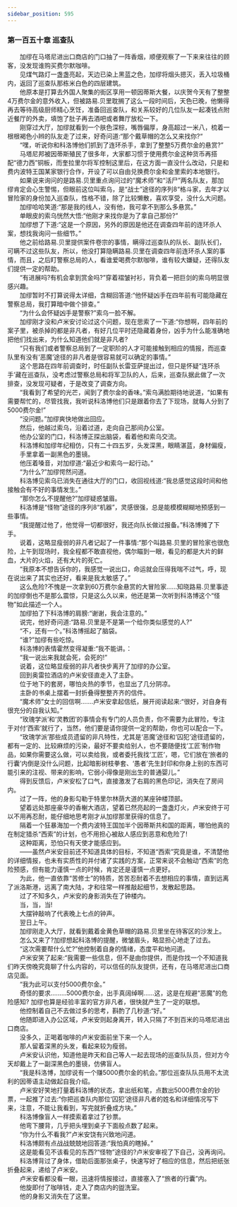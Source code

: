 ```yaml
---
sidebar_position: 595
---
```

### 第一百五十章 巡查队  


　　加缪在马塔尼进出口商店的门口抽了一阵香烟，顺便观察了一下来来往往的顾客，没发现谁购买费尔默咖啡。  
　　见煤气路灯一盏盏亮起，天边已染上黑蓝之色，加缪将烟头摁灭，丢入垃圾桶内，返回了巡查队那栋米白色的四层建筑。  
　　他原本是打算去外国人聚集的街区享用一顿因蒂斯大餐，以庆贺今天有了整整4万费尔金的意外收入，但被路易.贝里耽搁了这么一段时间后，天色已晚，他懒得再去等待高级厨师精心烹饪，准备回巡查队，和关系较好的几位队友一起凑钱点附近餐厅的外卖，填饱了肚子再去酒吧或者舞厅放松一下。  
　　刚穿过大厅，加缪就看到一个肤色深棕，嘴唇偏厚，身高超过一米八，梳着一根根褐色小辫的队友走了过来，好奇问道:“那个戴草帽的怎么又来找你?“  
　　“嘿，听说你和科洛博他们抓到了连环杀手，拿到了整整5万费尔金的悬赏?”  
　　马塔尼邦被因蒂斯殖民了很多年，大家都习惯于使用费尔金这种货币再搭配“德力西”铜板，而奎拉里尔将军控制这里后，在这方面一直没什么改动，只是和费内波特王国某家银行合作，开设了可以自由兑换费尔金和金里索的本地银行。  
　　如果说来询问的是路易.贝里重点询问过的“魔术师”和“活尸”两名队友，那加缪肯定会心生警惕，但眼前这位叫索乌，是“战士”途径的序列8“格斗家，去年才以冒险家的身份加入巡查队，性格不错，除了比较懒散，喜欢享受，没什么大问题。  
　　加缪哈哈笑道:“那是我的线人，没有他，我可拿不到那么多悬赏。”  
　　单眼皮的索乌恍然大悟:“他刚才来找你是为了拿自己那份?”  
　　加缪想了下道:“这是一个原因，另外的原因是他还在调查四年前的连环杀人案，想找我询问一些细节。”  
　　他之前给路易.贝里提供案件卷宗的事情，瞒得过巡查队的队长、副队长们，可瞒不过这些队友，所以，他没打算隐瞒路易.贝里在调查四年前连环杀人案的事情，而且，之后盯警察总局的人，看谁爱喝费尔默咖啡，谁有较大嫌疑，还得队友们提供一定的帮助。  
　　“有进展吗?有机会拿到赏金吗?”穿着褶皱衬衫，背负着一把巨剑的索乌明显很感兴趣。  
　　加缪暂时不打算说得太详细，含糊回答道:“他怀疑凶手在四年前有可能隐藏在警察总局，我打算暗中做个排查。”  
　　“为什么会怀疑凶手是警察?”索乌一脸不解。  
　　加缪刚才没和卢米安讨论过这个问题，现在思索了一下道:“你想啊，四年前的案子里，被杀掉的都是非凡者，有好几位平时还隐藏着身份，凶手为什么能准确地把他们找出来，为什么知道他们就是非凡者?  
　　“只有我们或者警察总局到了一定职阶的人才可能接触到相应的情报，而巡查队里有没有‘恶魔’途径的非凡者是很容易就可以确定的事情。”  
　　这个思路在四年前调查时，时任副队长雷亚萨提出过，但只是怀疑“连环杀手’藏在巡查队，没考虑过警察总局和将军卫队的人，后来，巡查队据此做了一次排查，没发现可疑者，于是改变了调查方向。  
　　“我看到了希望的光芒，闻到了费尔金的香味。”索乌满脸期待地说道，“如果有需要帮忙的，尽管找我，我听说科洛博他们只是跟着你去了下现场，就每人分到了5000费尔金!”  
　　“没问题。”加缪爽快地做出回应。  
　　然后，他越过索乌，沿着过道，走向自己那间办公室。  
　　他办公室的门口，科洛博正探出脑袋，看着他和索乌交流。  
　　科洛博和加缪年纪相仿，只有二十四五岁，头发深黑，眼睛湛蓝，身材偏瘦，  
　　手里拿着一副黑色的墨镜。  
　　他压着嗓音，对加缪道:“最近少和索乌一起行动。”  
　　“为什么?”加缪愕然问道。  
　　科洛博见索乌已消失在通往大厅的门口，收回视线道:“我总感觉这段时间和他接触会有不好的事情发生。”  
　　“那你怎么不提醒他?”加缪疑惑皱眉。  
　　科洛博是“怪物”途径的序列8“机器”，灵感很强，总是能模模糊糊地预感到一些事情。  
　　“我提醒过他了，他觉得一切都很好，我还向队长做过报备。”科洛博摊了下手。  
　　说着，这略显瘦弱的非凡者记起了一件事情:“那个叫路易.贝里的冒险家也很危险，上午到现场时，我全程都不敢直视他，偶尔瞄到一眼，看见的都是大片的鲜血，大片的火焰，还有大片的死亡。  
　　“我原本不想告诉你的，我感觉一说出口，命运就会压得我喘不过气，呼，现在说出来了其实也还好，看来是我太敏感了。”  
　　这么危险?不愧是一次拿到60万费尔金悬赏的大冒险家……知晓路易.贝里事迹的加缪倒也不是那么震惊，只是这么久以来，他还是第一次听到科洛博这个“怪物”如此描述一个人。  
　　加缪拍了下科洛博的肩膀:“谢谢，我会注意的。”  
　　说完，他好奇问道:“路易.贝里是不是第一个给你类似感觉的人?”  
　　“不，还有一个。”科洛博摇起了脑袋。  
　　“谁?”加缪有些吃惊。  
　　科洛博的表情霍然变得凝重:“我不能讲。：  
　　“我一说出来我就会死，会死的!”  
　　说着，这位略显瘦弱的非凡者快步离开了加缪的办公室。  
　　回到奥雷拉酒店的卢米安径直走入了主卧。  
　　位于地下的套房，哪怕炎热的季节，也显出了几分阴凉。  
　　主卧的书桌上摆着一封折叠得整整齐齐的信件。  
　　“魔术师”女士的回信啊…….卢米安拿起信纸，展开阅读起来:“很好，对自身有很充分的自我认知。”  
　　“玫瑰学派’和‘灵教团’的事情会有专门的人员负责，你不需要为此冒险，专注于对付‘西索’就行了，当然，他们要是请你提供一定的帮助，你也可以配合一下。  
　　“玫瑰学派’那些成员遗留的非凡特性，尤其是‘恶魔’途径和‘囚犯’途径遗留的，都有一定的、比较麻烦的污染，最好不要卖给别人，也不要随便找‘工匠’制作物品，如果你需要这么做，可以卖给我，或者委托我找‘工匠’，嗯，它们放在‘旅者的行囊’内倒是没什么问题，比起暗影树枝拳套、‘愚者’先生封印和你身上别的东西可能引来的注视、带来的影响，它弱小得像是刚出生的普通婴儿。”  
　　得到反馈后，卢米安松了口气，直接激发了右肩的黑色印记，消失在了房间内。  
　　过了一阵，他的身影勾勒于特里尔林荫大道的某座钟楼顶部。  
　　望着远处那座豪华的香榭大酒店，望着已然亮起的一盏盏灯火，卢米安终于可以不用再忍耐，能仔细地思考刚才从加缪那里获得的信息了。  
　　隔着一个狂暴海加一个费内波特王国加半个因蒂斯共和国的距离，哪怕他真的在制定猎杀“西索”的计划，也不用担心被敌人感应到恶意和危险了!  
　　这种距离，恐怕只有天使才能感应到。  
　　——虽然卢米安目前还不知道具体的目标，不知道“西索”究竟是谁，不清楚他的详细情报，也未有实质性的并付诸了实践的方案，正常来说不会触动“西索”的危险预感，但有能力谨慎一点的时候，肯定还是谨慎一点更好。  
　　为此，他一直依靠“苦修士”的特质，苦苦忍耐着不去想相应的事情，直到远离了派洛斯港，远离了南大陆，才和往常一样推敲起细节，发散起思路。  
　　过了不知多久，卢米安的身影消失在了钟楼内。  
　　当，当，当!  
　　大摆钟敲响了代表晚上七点的钟声。  
　　翌日上午。  
　　加缪刚走入大厅，就看到戴着金黄色草帽的路易.贝里坐在待客区的沙发上。  
　　怎么又来了?加缪想起科洛博的提醒，微皱眉头，略显担心地走了过去。  
　　“这次需要帮什么忙?”他控制着自身的情绪，态度平和地问道。  
　　卢米安笑了起来:“我需要一些信息，但不是由你提供，而是你找一个不知道我们昨天傍晚究竟聊了什么内容的，可以信任的队友提供，还有，在马塔尼进出口商店见面。  
　　“我为此可以支付5000费尔金。”  
　　奇怪的要求.….….5000费尔金，出手真阔绰啊……这，这是在规避“恶魔”的危险感知? 加缪也算是经验丰富的官方非凡者，很快就产生了一定的联想。  
　　他控制着自己不去做过多的思考，斟酌了几秒道:“好。”  
　　他随即进入办公区域，卢米安则起身离开，转入只隔了不到百米的马塔尼进出口商店。  
　　没多久，正喝着咖啡的卢米安面前坐下来一个人。  
　　那人留着深黑的头发，看起来较为瘦弱。  
　　卢米安认识他，知道他是昨天和自己等人一起去现场的巡查队队员，但对方今天却戴上了一副深黑色的墨镜，仿佛盲人。  
　　“我是科洛博，加缪说有一个赚5000费尔金的机会。”那位巡查队队员用不太流利的因蒂语主动做起自我介绍。  
　　卢米安好笑地打量着科洛博的状态，拿出纸和笔，点数出5000费尔金的钞票，一起推了过去:“你把巡查队内那位‘囚犯’途径非凡者的姓名和详细情况写下来，注意，不能让我看到，写完就折叠成方块。”  
　　科洛博像盲人一样摸索着拿过了钞票。  
　　他弯下腰背，几乎把头埋到桌子下面般点数了起来。  
　　“你为什么不看我?”卢米安饶有兴致地问道。  
　　科洛博颇有点战战兢兢地回答道:“我怕真的瞎掉。”  
　　这是能看见不该看见的东西?“怪物”途径的?卢米安审视了下自己，没再询问。  
　　科洛博背过了身体，借助后面那张桌子，快速写好了相应的信息，然后把纸张折叠起来，递给了卢米安。  
　　卢米安看都没看一眼，迅速将情报接过，直接塞入了“旅者的行囊”内。  
　　他旋即付了咖啡钱，走入了商店内的盥洗室。  
　　他的身影又消失在了这里。  
